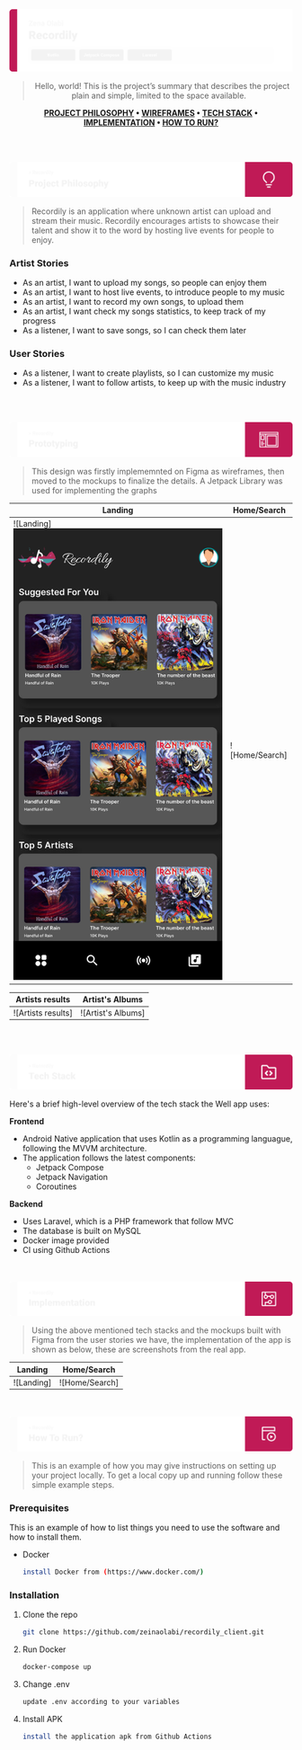 <img src="./readme/title1.svg"/>

<div align="center">

> Hello, world! This is the project’s summary that describes the project plain and simple, limited to the space available.   

**[PROJECT PHILOSOPHY](https://github.com/zeinaolabi/recordily_client#-project-philosophy) • [WIREFRAMES](https://github.com/zeinaolabi/recordily_client#-wireframes) • [TECH STACK](https://github.com/zeinaolabi/recordily_client#-tech-stack) • [IMPLEMENTATION](https://github.com/zeinaolabi/recordily_client#-implementation) • [HOW TO RUN?](https://github.com/zeinaolabi/recordily_client#-how-to-run)**

</div>

<br><br>


<img src="./readme/title2.svg"/>

> Recordily is an application where unknown artist can upload and stream their music. Recordily encourages artists to showcase their talent and show it to the word
by hosting live events for people to enjoy.
> 

### Artist Stories
- As an artist, I want to upload my songs, so people can enjoy them
- As an artist, I want to host live events, to introduce people to my music
- As an artist, I want to record my own songs, to upload them 
- As an artist, I want check my songs statistics, to keep track of my progress 
- As a listener, I want to save songs, so I can check them later

### User Stories
- As a listener, I want to create playlists, so I can customize my music
- As a listener, I want to follow artists, to keep up with the music industry

<br><br>

<img src="./readme/title3.svg"/>

> This design was firstly implememnted on Figma as wireframes, then moved to the mockups to finalize the details.
A Jetpack Library was used for implementing the graphs

| Landing  | Home/Search  |
| -----------------| -----|
| ![Landing]<img src="./readme/landing_page.svg"/> | ![Home/Search]|

| Artists results  | Artist's Albums  |
| -----------------| -----|
| ![Artists results] | ![Artist's Albums]|


<br><br>

<img src="./readme/title4.svg"/>

Here's a brief high-level overview of the tech stack the Well app uses:

**Frontend**
- Android Native application that uses Kotlin as a programming languague, following the MVVM architecture.
- The application follows the latest components:
  - Jetpack Compose
  - Jetpack Navigation
  - Coroutines
  
**Backend**
- Uses Laravel, which is a PHP framework that follow MVC
- The database is built on MySQL
- Docker image provided
- CI using Github Actions

<br><br>
<img src="./readme/title5.svg"/>

> Using the above mentioned tech stacks and the mockups built with Figma from the user stories we have, the implementation of the app is shown as below, these are screenshots from the real app.

| Landing  | Home/Search  |
| -----------------| -----|
| ![Landing]| ![Home/Search] |


<br><br>
<img src="./readme/title6.svg"/>


> This is an example of how you may give instructions on setting up your project locally.
To get a local copy up and running follow these simple example steps.

### Prerequisites

This is an example of how to list things you need to use the software and how to install them.
* Docker
  ```sh
  install Docker from (https://www.docker.com/)
  ```

### Installation

1. Clone the repo
   ```sh
   git clone https://github.com/zeinaolabi/recordily_client.git
   ```
2. Run Docker
   ```sh
   docker-compose up
   ```
3. Change .env
   ```sh
   update .env according to your variables
   ```
4. Install APK
   ```sh
   install the application apk from Github Actions
   ```


